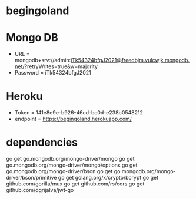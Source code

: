 # begingoland

# Mongo DB
- URL = mongodb+srv://admin:iTk54324bfgJ2021@freedbjm.vulcwjk.mongodb.net/?retryWrites=true&w=majority
- Password = iTk54324bfgJ2021

# Heroku 
- Token = 141e8e9e-b926-46cd-bc0d-e238b0548212
- endpoint = https://begingoland.herokuapp.com/

# dependencies
go get go.mongodb.org/mongo-driver/mongo
go get go.mongodb.org/mongo-driver/mongo/options
go get go.mongodb.org/mongo-driver/bson
go get go.mongodb.org/mongo-driver/bson/primitive
go get golang.org/x/crypto/bcrypt
go get github.com/gorilla/mux
go get github.com/rs/cors
go get github.com/dgrijalva/jwt-go